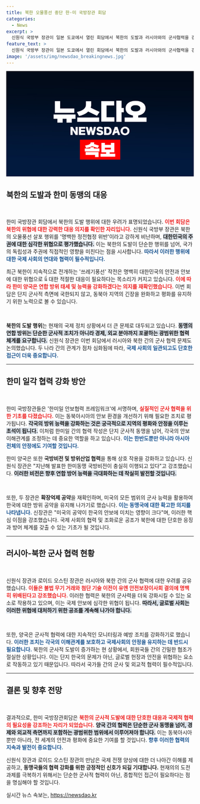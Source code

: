 ```yaml
---
title: 북한 오물풍선 중단 한·미 국방장관 회담
categories:
  - News
excerpt: >
  신원식 국방부 장관이 일본 도쿄에서 열린 회담에서 북한의 도발과 러시아와의 군사협력을 강하게 규탄하며, 유엔 안보리 제재 이행을 재확인했다. 정전협정 위반이라는 단호한 경고와 함께 동맹의 단결된 대응 의지를 강조한 이번 회담, 그 배경을 알아보세요!
feature_text: >
  신원식 국방부 장관이 일본 도쿄에서 열린 회담에서 북한의 도발과 러시아와의 군사협력을 강하게 규탄하며, 유엔 안보리 제재 이행을 재확인했다. 정전협정 위반이라는 단호한 경고와 함께 동맹의 단결된 대응 의지를 강조한 이번 회담, 그 배경을 알아보세요!
image: '/assets/img/newsdao_breakingnews.jpg'
---
```


<p><img src="/assets/img/newsdao_breakingnews.jpg" alt="ontimetimes 속보" /></p>

<h2 data-ke-size="size26">북한의 도발과 한미 동맹의 대응</h2>

<p data-ke-size="size16">&nbsp;</p>

<p>한미 국방장관 회담에서 북한의 도발 행위에 대한 우려가 표명되었습니다. <b><span style="color: #ee2323;">이번 회담은 북한의 위협에 대한 강력한 대응 의지를 확인한 자리입니다.</span></b> 신원식 국방부 장관은 북한의 오물풍선 살포 행위를 '명백한 정전협정 위반'이라고 강하게 비난하며, <b><span style="background-color: #21538527;">대한민국의 주권에 대한 심각한 위협으로 평가했습니다.</span></b> 이는 북한의 도발이 단순한 행위를 넘어, 국가의 독립성과 주권에 직접적인 영향을 미친다는 점을 시사합니다. <b><span style="color: #1a5490;">따라서 이러한 행위에 대한 국제 사회의 연대와 협력이 필수적입니다.</span></b></p>

<p>최근 북한이 지속적으로 전개하는 '쓰레기풍선' 작전은 명백히 대한민국의 안전과 안보에 대한 위협으로 นี่ 대한 적절한 대응이 필요하다는 목소리가 커지고 있습니다. <b><span style="color: #ee2323;">이에 따라 한미 양국은 연합 방위 태세 및 능력을 강화하겠다는 의지를 재확인했습니다.</span></b> 이번 회담은 단지 군사적 측면에 국한되지 않고, 동북아 지역의 긴장을 완화하고 평화를 유지하기 위한 노력으로 볼 수 있습니다.</p>

<p data-ke-size="size16">&nbsp;</p>

<p><b>북한의 도발 행위</b>는 현재의 국제 정치 상황에서 더 큰 문제로 대두되고 있습니다. <b><span style="background-color: #21538527;">동맹의 연합 방위는 단순한 군사적 조치가 아니라 경제, 외교 분야까지 포괄하는 광범위한 협력 체계를 요구합니다.</span></b> 신원식 장관은 이번 회담에서 러시아와 북한 간의 군사 협력 문제도 논의했습니다. 두 나라 간의 관계가 점차 심화됨에 따라, <b><span style="color: #1a5490;">국제 사회의 일관되고도 단호한 접근이 더욱 중요합니다.</span></b></p>

<hr>

<h2 data-ke-size="size26">한미 일각 협력 강화 방안</h2>

<p data-ke-size="size16">&nbsp;</p>

<p>한미 국방장관들은 '한미일 안보협력 프레임워크'에 서명하며, <b><span style="color: #ee2323;">실질적인 군사 협력을 위한 기초를 다졌습니다.</span></b> 이는 동북아시아의 안보 환경을 개선하기 위해 필요한 조치로 평가됩니다. <b><span style="background-color: #21538527;">각국의 방위 능력을 강화하는 것은 궁극적으로 지역의 평화와 안정을 이루는 초석이 됩니다.</span></b> 이처럼 한미일 간의 협력 작성은 단지 군사적 동맹을 넘어, 각국의 안보 이해관계를 조정하는 데 중요한 역할을 하고 있습니다. <b><span style="color: #1a5490;">이는 한반도뿐만 아니라 아시아 전체의 안정에도 기여할 것입니다.</span></b></p>

<p>한미 양국은 또한 <b>국방비전 및 방위산업 협력</b>을 통해 상호 작용을 강화하고 있습니다. 신원식 장관은 "지난해 발표한 한미동맹 국방비전이 충실히 이행되고 있다"고 강조했습니다. <b><span style="background-color: #21538527;">이러한 비전은 향후 연합 방어 능력을 극대화하는 데 착실히 발전할 것입니다.</span></b></p>

<p data-ke-size="size16">&nbsp;</p>

<p>또한, 두 장관은 <b>확장억제 공약</b>을 재확인하며, 미국의 모든 범위의 군사 능력을 활용하여 한국에 대한 방위 공약을 유지해 나가기로 했습니다. <b><span style="color: #1a5490;">이는 동맹국에 대한 확고한 의지를 나타냅니다.</span></b> 신장관은 "미국의 공약이 한국의 안보에 미치는 영향이 크다"며, 이러한 핵심 이점을 강조했습니다. 국제 사회의 협력 및 조화로운 공조가 북한에 대한 단호한 응징과 방어 체계를 갖출 수 있는 기초가 될 것입니다.</p>

<hr>

<h2 data-ke-size="size26">러시아-북한 군사 협력 현황</h2>

<p data-ke-size="size16">&nbsp;</p>

<p>신원식 장관과 로이드 오스틴 장관은 러시아와 북한 간의 군사 협력에 대한 우려를 공유했습니다. <b><span style="color: #ee2323;">이들은 불법 무기 거래와 첨단 기술 이전이 유엔 안전보장이사회 결의에 명백히 위배된다고 강조했습니다.</span></b> 이러한 협력은 북한의 군사력을 더욱 강화시킬 수 있는 요소로 작용하고 있으며, 이는 국제 안보에 심각한 위협이 됩니다. <b><span style="background-color: #21538527;">따라서, 글로벌 사회는 이러한 위협에 대처하기 위한 공조를 계속해 나가야 합니다.</span></b></p>

<p data-ke-size="size16">&nbsp;</p>

<p>또한, 양국은 군사적 협력에 대한 지속적인 모니터링과 예방 조치를 강화하기로 했습니다. <b><span style="color: #1a5490;">이러한 조치는 각국의 이해관계를 보호하고 국제사회의 안정을 유지하는 데 반드시 필요합니다.</span></b> 북한의 군사적 도발이 증가하는 현 상황에서, 회원국들 간의 긴밀한 협조가 절실한 상황입니다. 이는 단지 한국의 문제가 아닌, 글로벌 헌장과 안전을 위협하는 요소로 작동하고 있기 때문입니다. 따라서 국가들 간의 군사 및 외교적 협력이 필수적입니다.</p>

<hr>

<h2 data-ke-size="size26">결론 및 향후 전망</h2>

<p data-ke-size="size16">&nbsp;</p>

<p>결과적으로, 한미 국방장관회담은 <b><span style="color: #ee2323;">북한의 군사적 도발에 대한 단호한 대응과 국제적 협력의 필요성을 강조하는 자리가 되었습니다.</span></b> <b><span style="background-color: #21538527;">양국 간의 협력은 단순한 군사 동맹을 넘어, 경제와 외교적 측면까지 포함하는 광범위한 범위에서 이루어져야 합니다.</span></b> 이는 동북아시아 뿐만 아니라, 전 세계의 안전과 평화에 중요한 기여를 할 것입니다. <b><span style="color: #1a5490;">향후 이러한 협력의 지속과 발전이 중요합니다.</span></b></p>

<p>신원식 장관과 로이드 오스틴 장관의 만남은 국제 전쟁 양상에 대한 더 나아간 이해를 제공하고, <b>동맹국들의 협력 강화를 위한 긍정적인 신호가 되길 기대합니다.</b> 현재의의 도전 과제를 극복하기 위해서는 단순한 군사적 협력이 아닌, 종합적인 접근이 필요하다는 점을 명심해야 할 것입니다.</p>
실시간 뉴스 속보는, <a href="https://newsdao.kr" rel="dofollow">https://newsdao.kr</a>


